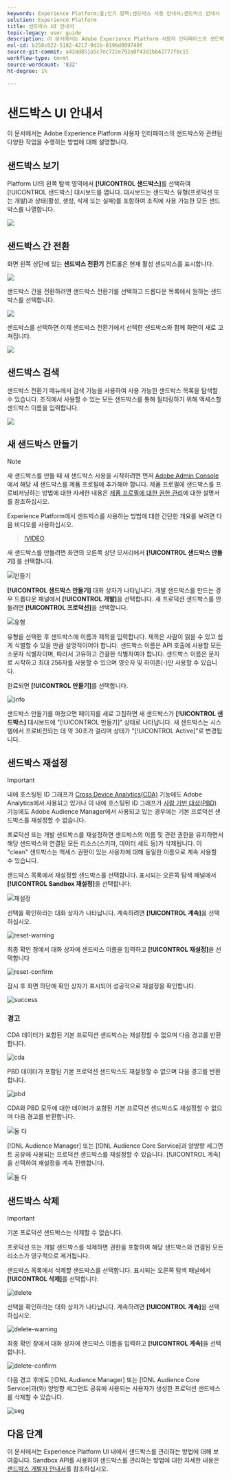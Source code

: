 ```yaml
---
keywords: Experience Platform;홈;인기 항목;샌드박스 사용 안내서;샌드박스 안내서
solution: Experience Platform
title: 샌드박스 UI 안내서
topic-legacy: user guide
description: 이 문서에서는 Adobe Experience Platform 사용자 인터페이스의 샌드박스와 관련된 다양한 작업을 수행하는 방법에 대해 설명합니다.
exl-id: b258c822-5182-4217-9d1b-8196d889740f
source-git-commit: a43dd851a5c7ec722e792a0f43d1bb42777f0c15
workflow-type: tm+mt
source-wordcount: '832'
ht-degree: 1%

---
```


# 샌드박스 UI 안내서

이 문서에서는 Adobe Experience Platform 사용자 인터페이스의 샌드박스와 관련된 다양한 작업을 수행하는 방법에 대해 설명합니다.

## 샌드박스 보기

Platform UI의 왼쪽 탐색 영역에서 **[!UICONTROL 샌드박스]**&#x200B;를 선택하여 [!UICONTROL 샌드박스] 대시보드를 엽니다. 대시보드는 샌드박스 유형(프로덕션 또는 개발)과 상태(활성, 생성, 삭제 또는 실패)를 포함하여 조직에 사용 가능한 모든 샌드박스를 나열합니다.

![](../images/ui/view-sandboxes.png)

## 샌드박스 간 전환

화면 왼쪽 상단에 있는 **샌드박스 전환기** 컨트롤은 현재 활성 샌드박스를 표시합니다.

![](../images/ui/sandbox-switcher.png)

샌드박스 간을 전환하려면 샌드박스 전환기를 선택하고 드롭다운 목록에서 원하는 샌드박스를 선택합니다.

![](../images/ui/switcher-menu.png)

샌드박스를 선택하면 이제 샌드박스 전환기에서 선택한 샌드박스와 함께 화면이 새로 고쳐집니다.

![](../images/ui/switched.png)

## 샌드박스 검색

샌드박스 전환기 메뉴에서 검색 기능을 사용하여 사용 가능한 샌드박스 목록을 탐색할 수 있습니다. 조직에서 사용할 수 있는 모든 샌드박스를 통해 필터링하기 위해 액세스할 샌드박스 이름을 입력합니다.

![](../images/ui/sandbox-search.png)

## 새 샌드박스 만들기

>[!NOTE]
>
>새 샌드박스를 만들 때 새 샌드박스 사용을 시작하려면 먼저 [Adobe Admin Console](https://adminconsole.adobe.com/)에서 해당 새 샌드박스를 제품 프로필에 추가해야 합니다. 제품 프로필에 샌드박스를 프로비저닝하는 방법에 대한 자세한 내용은 [제품 프로필에 대한 권한 관리](../../access-control/ui/permissions.md)에 대한 설명서를 참조하십시오.

Experience Platform에서 샌드박스를 사용하는 방법에 대한 간단한 개요를 보려면 다음 비디오를 사용하십시오.

>[!VIDEO](https://video.tv.adobe.com/v/29838/?quality=12&learn=on)

새 샌드박스를 만들려면 화면의 오른쪽 상단 모서리에서 **[!UICONTROL 샌드박스 만들기]** 를 선택합니다.

![만들기](../images/ui/create.png)

**[!UICONTROL 샌드박스 만들기]** 대화 상자가 나타납니다. 개발 샌드박스를 만드는 경우 드롭다운 패널에서 **[!UICONTROL 개발]**&#x200B;을 선택합니다. 새 프로덕션 샌드박스를 만들려면 **[!UICONTROL 프로덕션]**&#x200B;을 선택합니다.

![유형](../images/ui/type.png)

유형을 선택한 후 샌드박스에 이름과 제목을 입력합니다. 제목은 사람이 읽을 수 있고 쉽게 식별할 수 있을 만큼 설명적이어야 합니다. 샌드박스 이름은 API 호출에 사용할 모든 소문자 식별자이며, 따라서 고유하고 간결한 식별자여야 합니다. 샌드박스 이름은 문자로 시작하고 최대 256자를 사용할 수 있으며 영숫자 및 하이픈(-)만 사용할 수 있습니다.

완료되면 **[!UICONTROL 만들기]**&#x200B;를 선택합니다.

![info](../images/ui/info.png)

샌드박스 만들기를 마쳤으면 페이지를 새로 고침하면 새 샌드박스가 **[!UICONTROL 샌드박스]** 대시보드에 &quot;[!UICONTROL 만들기]&quot; 상태로 나타납니다. 새 샌드박스는 시스템에서 프로비전되는 데 약 30초가 걸리며 상태가 &quot;[!UICONTROL Active]&quot;로 변경됩니다.

## 샌드박스 재설정

>[!IMPORTANT]
>
>내에 호스팅된 ID 그래프가 [Cross Device Analytics(CDA)](https://experienceleague.adobe.com/docs/analytics/components/cda/overview.html) 기능에도 Adobe Analytics에서 사용되고 있거나 이 내에 호스팅된 ID 그래프가 [사람 기반 대상(PBD)](https://experienceleague.adobe.com/docs/audience-manager/user-guide/features/destinations/people-based/people-based-destinations-overview.html) 기능에도 Adobe Audience Manager에서 사용되고 있는 경우에는 기본 프로덕션 샌드박스를 재설정할 수 없습니다.

프로덕션 또는 개발 샌드박스를 재설정하면 샌드박스의 이름 및 관련 권한을 유지하면서 해당 샌드박스와 연결된 모든 리소스(스키마, 데이터 세트 등)가 삭제됩니다. 이 &quot;clean&quot; 샌드박스는 액세스 권한이 있는 사용자에 대해 동일한 이름으로 계속 사용할 수 있습니다.

샌드박스 목록에서 재설정할 샌드박스를 선택합니다. 표시되는 오른쪽 탐색 패널에서 **[!UICONTROL Sandbox 재설정]**&#x200B;을 선택합니다.

![재설정](../images/ui/reset.png)

선택을 확인하라는 대화 상자가 나타납니다. 계속하려면 **[!UICONTROL 계속]**&#x200B;을 선택하십시오.

![reset-warning](../images/ui/reset-warning.png)

최종 확인 창에서 대화 상자에 샌드박스 이름을 입력하고 **[!UICONTROL 재설정]**&#x200B;을 선택합니다

![reset-confirm](../images/ui/reset-confirm.png)

잠시 후 화면 하단에 확인 상자가 표시되어 성공적으로 재설정을 확인합니다.

![success](../images/ui/success.png)

### 경고

CDA 데이터가 포함된 기본 프로덕션 샌드박스는 재설정할 수 없으며 다음 경고를 반환합니다.

![cda](../images/ui/cda.png)

PBD 데이터가 포함된 기본 프로덕션 샌드박스도 재설정할 수 없으며 다음 경고를 반환합니다.

![pbd](../images/ui/pbd.png)

CDA와 PBD 모두에 대한 데이터가 포함된 기본 프로덕션 샌드박스도 재설정할 수 없으며 다음 경고를 반환합니다.

![둘 다](../images/ui/both.png)

[!DNL Audience Manager] 또는 [!DNL Audience Core Service]과 양방향 세그먼트 공유에 사용되는 프로덕션 샌드박스를 재설정할 수 있습니다. [!UICONTROL 계속]을 선택하여 재설정을 계속 진행합니다.

![둘 다](../images/ui/seg.png)

## 샌드박스 삭제

>[!IMPORTANT]
>
>기본 프로덕션 샌드박스는 삭제할 수 없습니다.

프로덕션 또는 개발 샌드박스를 삭제하면 권한을 포함하여 해당 샌드박스와 연결된 모든 리소스가 영구적으로 제거됩니다.

샌드박스 목록에서 삭제할 샌드박스를 선택합니다. 표시되는 오른쪽 탐색 패널에서 **[!UICONTROL 삭제]**&#x200B;를 선택합니다.

![delete](../images/ui/delete.png)

선택을 확인하라는 대화 상자가 나타납니다. 계속하려면 **[!UICONTROL 계속]**&#x200B;을 선택하십시오.

![delete-warning](../images/ui/delete-warning.png)

최종 확인 창에서 대화 상자에 샌드박스 이름을 입력하고 **[!UICONTROL 계속]**&#x200B;을 선택합니다.

![delete-confirm](../images/ui/delete-confirm.png)

다음 경고 후에도 [!DNL Audience Manager] 또는 [!DNL Audience Core Service]과(와) 양방향 세그먼트 공유에 사용되는 사용자가 생성한 프로덕션 샌드박스를 삭제할 수 있습니다.

![seg](../images/ui/delete-seg.png)

## 다음 단계

이 문서에서는 Experience Platform UI 내에서 샌드박스를 관리하는 방법에 대해 보여줍니다. Sandbox API를 사용하여 샌드박스를 관리하는 방법에 대한 자세한 내용은 [샌드박스 개발자 안내서](../api/getting-started.md)를 참조하십시오.

